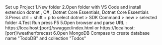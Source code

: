 Set up Project
  1.New folder 
  2.Open folder with VS Code and install extension dotnet , C# , Dotnet Core Essentials, Dotnet Core Essentials
  3.Press ctrl + shift + p to select dotnet > SDK Command > new > selected folder
  4.Test Run press F5
  5.Open browser and parse URL : https://localhost:[port]/swagger/index.html or https://localhost:[port]/weatherforecast
  6.Open MongoDB Compass to create database name "TodoDB" and collection "Todos" 
  
